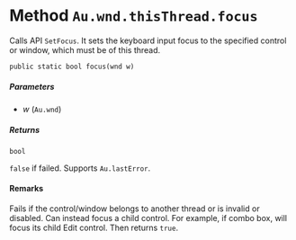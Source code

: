 # Method `Au.wnd.thisThread.focus`

Calls API `SetFocus`. It sets the keyboard input focus to the specified control or window, which must be of this thread.

```
public static bool focus(wnd w)
```

##### Parameters

- *w*  (`Au.wnd`)

##### Returns

`bool`

`false` if failed. Supports `Au.lastError`.

#### Remarks

Fails if the control/window belongs to another thread or is invalid or disabled. Can instead focus a child control. For example, if combo box, will focus its child Edit control. Then returns `true`.